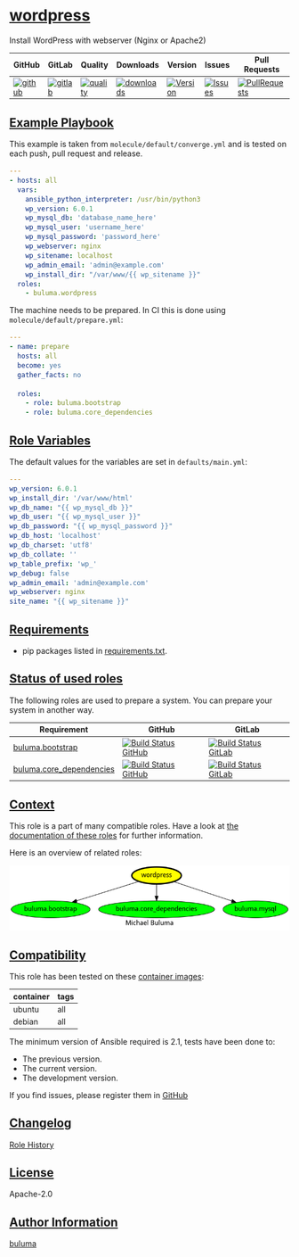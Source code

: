 # [wordpress](#wordpress)

Install WordPress with webserver (Nginx or Apache2)

|GitHub|GitLab|Quality|Downloads|Version|Issues|Pull Requests|
|------|------|-------|---------|-------|------|-------------|
|[![github](https://github.com/buluma/ansible-role-wordpress/workflows/Ansible%20Molecule/badge.svg)](https://github.com/buluma/ansible-role-wordpress/actions)|[![gitlab](https://gitlab.com/buluma/ansible-role-wordpress/badges/master/pipeline.svg)](https://gitlab.com/buluma/ansible-role-wordpress)|[![quality](https://img.shields.io/ansible/quality/)](https://galaxy.ansible.com/buluma/wordpress)|[![downloads](https://img.shields.io/ansible/role/d/)](https://galaxy.ansible.com/buluma/wordpress)|[![Version](https://img.shields.io/github/release/buluma/ansible-role-wordpress.svg)](https://github.com/buluma/ansible-role-wordpress/releases/)|[![Issues](https://img.shields.io/github/issues/buluma/ansible-role-wordpress.svg)](https://github.com/buluma/ansible-role-wordpress/issues/)|[![PullRequests](https://img.shields.io/github/issues-pr-closed-raw/buluma/ansible-role-wordpress.svg)](https://github.com/buluma/ansible-role-wordpress/pulls/)|

## [Example Playbook](#example-playbook)

This example is taken from `molecule/default/converge.yml` and is tested on each push, pull request and release.
```yaml
---
- hosts: all
  vars:
    ansible_python_interpreter: /usr/bin/python3
    wp_version: 6.0.1
    wp_mysql_db: 'database_name_here'
    wp_mysql_user: 'username_here'
    wp_mysql_password: 'password_here'
    wp_webserver: nginx
    wp_sitename: localhost
    wp_admin_email: 'admin@example.com'
    wp_install_dir: "/var/www/{{ wp_sitename }}"
  roles:
    - buluma.wordpress
```

The machine needs to be prepared. In CI this is done using `molecule/default/prepare.yml`:
```yaml
---
- name: prepare
  hosts: all
  become: yes
  gather_facts: no

  roles:
    - role: buluma.bootstrap
    - role: buluma.core_dependencies
```


## [Role Variables](#role-variables)

The default values for the variables are set in `defaults/main.yml`:
```yaml
---
wp_version: 6.0.1
wp_install_dir: '/var/www/html'
wp_db_name: "{{ wp_mysql_db }}"
wp_db_user: "{{ wp_mysql_user }}"
wp_db_password: "{{ wp_mysql_password }}"
wp_db_host: 'localhost'
wp_db_charset: 'utf8'
wp_db_collate: ''
wp_table_prefix: 'wp_'
wp_debug: false
wp_admin_email: 'admin@example.com'
wp_webserver: nginx
site_name: "{{ wp_sitename }}"
```

## [Requirements](#requirements)

- pip packages listed in [requirements.txt](https://github.com/buluma/ansible-role-wordpress/blob/main/requirements.txt).

## [Status of used roles](#status-of-requirements)

The following roles are used to prepare a system. You can prepare your system in another way.

| Requirement | GitHub | GitLab |
|-------------|--------|--------|
|[buluma.bootstrap](https://galaxy.ansible.com/buluma/bootstrap)|[![Build Status GitHub](https://github.com/buluma/ansible-role-bootstrap/workflows/Ansible%20Molecule/badge.svg)](https://github.com/buluma/ansible-role-bootstrap/actions)|[![Build Status GitLab ](https://gitlab.com/buluma/ansible-role-bootstrap/badges/master/pipeline.svg)](https://gitlab.com/buluma/ansible-role-bootstrap)|
|[buluma.core_dependencies](https://galaxy.ansible.com/buluma/core_dependencies)|[![Build Status GitHub](https://github.com/buluma/ansible-role-core_dependencies/workflows/Ansible%20Molecule/badge.svg)](https://github.com/buluma/ansible-role-core_dependencies/actions)|[![Build Status GitLab ](https://gitlab.com/buluma/ansible-role-core_dependencies/badges/main/pipeline.svg)](https://gitlab.com/buluma/ansible-role-core_dependencies)|

## [Context](#context)

This role is a part of many compatible roles. Have a look at [the documentation of these roles](https://buluma.github.io/) for further information.

Here is an overview of related roles:

![dependencies](https://raw.githubusercontent.com/buluma/ansible-role-wordpress/png/requirements.png "Dependencies")

## [Compatibility](#compatibility)

This role has been tested on these [container images](https://hub.docker.com/u/buluma):

|container|tags|
|---------|----|
|ubuntu|all|
|debian|all|

The minimum version of Ansible required is 2.1, tests have been done to:

- The previous version.
- The current version.
- The development version.



If you find issues, please register them in [GitHub](https://github.com/buluma/ansible-role-wordpress/issues)

## [Changelog](#changelog)

[Role History](https://github.com/buluma/ansible-role-wordpress/blob/master/CHANGELOG.md)

## [License](#license)

Apache-2.0

## [Author Information](#author-information)

[buluma](https://buluma.github.io/)
